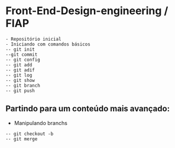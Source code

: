 # Front-End-Design-engineering / FIAP
```
- Repositório inicial
- Iniciando com comandos básicos
-- git init
--git commit
-- git config
-- git add
-- git adif
-- git log
-- git show
-- git branch
-- git push 
```
## Partindo para um conteúdo mais avançado:
- Manipulando branchs
```
-- git checkout -b
-- git merge

```
